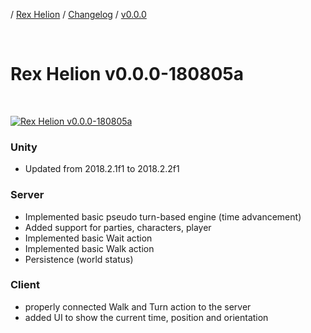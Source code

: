 / [Rex Helion](../../../) / [Changelog](../../) / [v0.0.0](../)

<br>

# Rex Helion v0.0.0-180805a

<br>

[![Rex Helion v0.0.0-180805a](http://img.youtube.com/vi/???/0.jpg)](http://www.youtube.com/watch?v=??? "Rex Helion v0.0.0-180805a")

### Unity

- Updated from 2018.2.1f1 to 2018.2.2f1

### Server

- Implemented basic pseudo turn-based engine (time advancement)
- Added support for parties, characters, player
- Implemented basic Wait action
- Implemented basic Walk action
- Persistence (world status)

### Client

- properly connected Walk and Turn action to the server
- added UI to show the current time, position and orientation

<br>
<br>
<br>
